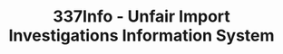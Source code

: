 ---
layout: default
bigquery: https://console.cloud.google.com/bigquery?p=patents-public-data&d=usitc_investigations&page=dataset&project=sheets-management-319211
citation: US International Trade Commission 337Info Unfair Import Investigations Information
  System
contributors: US International Trade Comission
cost: None
description: US International Trade Commission 337Info Unfair Import Investigations
  Information System contains data on investigations done under Section 337. Section
  337 declares the infringement of certain statutory intellectual property rights
  and other forms of unfair competition in import trade to be unlawful practices.
  Most Section 337 investigations involve allegations of patent or registered trademark
  infringement.
documentation: FAQ and tutorial available on the site
last_edit: 04/09/2022, 01:48:41
location: https://pubapps2.usitc.gov/337external/
maintained_by: US International Trade Comission
schema_fields:
- lastUpdated
- cafcAppeals
- dateOfPublicationFrNotice
- ouiiParticipation
- aljAssigned
- internalRemand
- teoIdIssueDate
- currentActiveALJ
- teoIdDueDate
- endDateMarkmanHearing
- complainant
- dateComplaintFiled
- teoProceedingInvolved
- patentNumber
- investigationNo
- title
- issueDateOtherNonFinal
- id
- patentNumbers
- finalDetNoViolation
- investigationType
- markmanHearing
- investigationTermDate
- scheduledEndDateEvidHear
- finalIdOnViolationIssue
- actualEndDateEvidHear
- startDateMarkmanHearing
- copyrightNumbers
- finalIdOnViolationDue
- respondent
- finalDetViolation
- trademarkNumbers
- currentStatus
- invUnfairAct
- htsNumbers
- ouiiAttorney
- scheduledStartDateEvidHear
- docketNo
- teoReliefGranted
- actualStartDateEvidHear
- targetDate
- dateCreated
- gcAttorney
- publication_number
shortname: unfair_import_investigations
tags:
- import
- legal
- trade
timeframe: 2008-2021 (prior to 2008 downloadable as a JSON file)
title: 337Info - Unfair Import Investigations Information System
uuid: 2721f5ec-e599-4890-9265-9706719fc71e
---